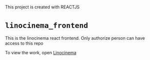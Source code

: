 This project is created with REACTJS 

# `linocinema_frontend`
This is the linocinema react frontend. Only authorize person can have access to this repo <br />

To view the work, open [Linocinema](https://www.linocinema.com/)